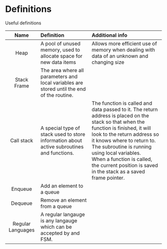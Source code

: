 # Definitions

Useful definitions

| Name | Definition | Additional info |
| :----: | :---------- | :--------------- | 
| Heap | A pool of unused memory, used to allocate space for new data items | Allows more efficient use of memory when dealing with data of an unknown and changing size | 
| Stack Frame | The area where all parameters and local variables are stored until the end of the routine. | |
| Call stack | A special type of stack used to store information about active subroutines and functions. | The function is called and data passed to it. The return address is placed on the stack so that when the function is finished, it will look to the return address so it knows where to return to.<br/>The subroutine is running using local variables.<br />When a function is called, the current position is saved in the stack as a saved frame pointer. |
| Enqueue | Add an element to a queue | |
| Dequeue | Remove an element from a queue | |
| Regular Languages | A regular langauge is any langauge which can be accepted by and FSM. | |
